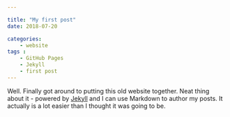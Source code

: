 ```yaml
---

title: "My first post"
date: 2018-07-20

categories:
    - website
tags :
    - GitHub Pages
    - Jekyll
    - first post
---
```


Well. Finally got around to putting this old website together. Neat thing about it - powered by [Jekyll](http://jekyllrb.com) and I can use Markdown to author my posts. It actually is a lot easier than I thought it was going to be.


